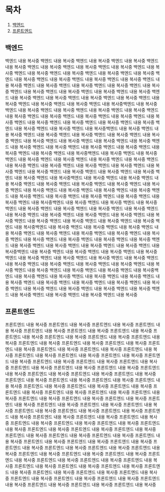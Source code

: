 # 목차

1. [백엔드](#백엔드)
2. [프론트엔드](#프론트엔드)
















## 백엔드

백엔드 내용 복사중
백엔드 내용 복사중
백엔드 내용 복사중
백엔드 내용 복사중
백엔드 내용 복사중
백엔드 내용 복사중
백엔드 내용 복사중
백엔드 내용 복사중
백엔드 내용 복사중
백엔드 내용 복사중
백엔드 내용 복사중
백엔드 내용 복사중
백엔드 내용 복사중
백엔드 내용 복사중
백엔드 내용 복사중
백엔드 내용 복사중
백엔드 내용 복사중
백엔드 내용 복사중
백엔드 내용 복사중
백엔드 내용 복사중
백엔드 내용 복사중
백엔드 내용 복사중
백엔드 내용 복사중
백엔드 내용 복사중
백엔드 내용 복사중
백엔드 내용 복사중
백엔드 내용 복사중
백엔드 내용 복사중
백엔드 내용 복사중
백엔드 내용 복사중
백엔드 내용 복사중
백엔드 내용 복사중
백엔드 내용 복사중
백엔드 내용 복사중백엔드 내용 복사중
백엔드 내용 복사중
백엔드 내용 복사중
백엔드 내용 복사중
백엔드 내용 복사중
백엔드 내용 복사중
백엔드 내용 복사중
백엔드 내용 복사중
백엔드 내용 복사중
백엔드 내용 복사중
백엔드 내용 복사중
백엔드 내용 복사중
백엔드 내용 복사중
백엔드 내용 복사중
백엔드 내용 복사중
백엔드 내용 복사중
백엔드 내용 복사중백엔드 내용 복사중
백엔드 내용 복사중
백엔드 내용 복사중
백엔드 내용 복사중
백엔드 내용 복사중
백엔드 내용 복사중
백엔드 내용 복사중
백엔드 내용 복사중
백엔드 내용 복사중
백엔드 내용 복사중
백엔드 내용 복사중
백엔드 내용 복사중
백엔드 내용 복사중
백엔드 내용 복사중
백엔드 내용 복사중
백엔드 내용 복사중
백엔드 내용 복사중백엔드 내용 복사중
백엔드 내용 복사중
백엔드 내용 복사중
백엔드 내용 복사중
백엔드 내용 복사중
백엔드 내용 복사중
백엔드 내용 복사중
백엔드 내용 복사중
백엔드 내용 복사중
백엔드 내용 복사중
백엔드 내용 복사중
백엔드 내용 복사중
백엔드 내용 복사중
백엔드 내용 복사중
백엔드 내용 복사중
백엔드 내용 복사중
백엔드 내용 복사중백엔드 내용 복사중
백엔드 내용 복사중
백엔드 내용 복사중
백엔드 내용 복사중
백엔드 내용 복사중
백엔드 내용 복사중
백엔드 내용 복사중
백엔드 내용 복사중
백엔드 내용 복사중
백엔드 내용 복사중
백엔드 내용 복사중
백엔드 내용 복사중
백엔드 내용 복사중
백엔드 내용 복사중
백엔드 내용 복사중
백엔드 내용 복사중
백엔드 내용 복사중백엔드 내용 복사중
백엔드 내용 복사중
백엔드 내용 복사중
백엔드 내용 복사중
백엔드 내용 복사중
백엔드 내용 복사중
백엔드 내용 복사중
백엔드 내용 복사중
백엔드 내용 복사중
백엔드 내용 복사중
백엔드 내용 복사중
백엔드 내용 복사중
백엔드 내용 복사중
백엔드 내용 복사중
백엔드 내용 복사중
백엔드 내용 복사중
백엔드 내용 복사중백엔드 내용 복사중
백엔드 내용 복사중
백엔드 내용 복사중
백엔드 내용 복사중
백엔드 내용 복사중
백엔드 내용 복사중
백엔드 내용 복사중
백엔드 내용 복사중
백엔드 내용 복사중
백엔드 내용 복사중
백엔드 내용 복사중
백엔드 내용 복사중
백엔드 내용 복사중
백엔드 내용 복사중
백엔드 내용 복사중
백엔드 내용 복사중
백엔드 내용 복사중백엔드 내용 복사중
백엔드 내용 복사중
백엔드 내용 복사중
백엔드 내용 복사중
백엔드 내용 복사중
백엔드 내용 복사중
백엔드 내용 복사중
백엔드 내용 복사중
백엔드 내용 복사중
백엔드 내용 복사중
백엔드 내용 복사중
백엔드 내용 복사중
백엔드 내용 복사중
백엔드 내용 복사중
백엔드 내용 복사중
백엔드 내용 복사중
백엔드 내용 복사중백엔드 내용 복사중
백엔드 내용 복사중
백엔드 내용 복사중
백엔드 내용 복사중
백엔드 내용 복사중
백엔드 내용 복사중
백엔드 내용 복사중
백엔드 내용 복사중
백엔드 내용 복사중
백엔드 내용 복사중
백엔드 내용 복사중
백엔드 내용 복사중
백엔드 내용 복사중
백엔드 내용 복사중
백엔드 내용 복사중
백엔드 내용 복사중
백엔드 내용 복사중


## 프론트엔드
프론트엔드 내용 복사중
프론트엔드 내용 복사중
프론트엔드 내용 복사중
프론트엔드 내용 복사중
프론트엔드 내용 복사중
프론트엔드 내용 복사중
프론트엔드 내용 복사중
프론트엔드 내용 복사중
프론트엔드 내용 복사중
프론트엔드 내용 복사중
프론트엔드 내용 복사중
프론트엔드 내용 복사중
프론트엔드 내용 복사중
프론트엔드 내용 복사중
프론트엔드 내용 복사중
프론트엔드 내용 복사중
프론트엔드 내용 복사중
프론트엔드 내용 복사중
프론트엔드 내용 복사중
프론트엔드 내용 복사중
프론트엔드 내용 복사중
프론트엔드 내용 복사중
프론트엔드 내용 복사중
프론트엔드 내용 복사중
프론트엔드 내용 복사중
프론트엔드 내용 복사중
프론트엔드 내용 복사중
프론트엔드 내용 복사중
프론트엔드 내용 복사중
프론트엔드 내용 복사중
프론트엔드 내용 복사중
프론트엔드 내용 복사중
프론트엔드 내용 복사중
프론트엔드 내용 복사중
프론트엔드 내용 복사중
프론트엔드 내용 복사중
프론트엔드 내용 복사중
프론트엔드 내용 복사중
프론트엔드 내용 복사중
프론트엔드 내용 복사중
프론트엔드 내용 복사중
프론트엔드 내용 복사중
프론트엔드 내용 복사중
프론트엔드 내용 복사중
프론트엔드 내용 복사중
프론트엔드 내용 복사중
프론트엔드 내용 복사중
프론트엔드 내용 복사중
프론트엔드 내용 복사중
프론트엔드 내용 복사중
프론트엔드 내용 복사중
프론트엔드 내용 복사중
프론트엔드 내용 복사중
프론트엔드 내용 복사중
프론트엔드 내용 복사중
프론트엔드 내용 복사중
프론트엔드 내용 복사중
프론트엔드 내용 복사중
프론트엔드 내용 복사중
프론트엔드 내용 복사중
프론트엔드 내용 복사중
프론트엔드 내용 복사중
프론트엔드 내용 복사중
프론트엔드 내용 복사중
프론트엔드 내용 복사중
프론트엔드 내용 복사중
프론트엔드 내용 복사중
프론트엔드 내용 복사중
프론트엔드 내용 복사중
프론트엔드 내용 복사중
프론트엔드 내용 복사중
프론트엔드 내용 복사중
프론트엔드 내용 복사중
프론트엔드 내용 복사중
프론트엔드 내용 복사중
프론트엔드 내용 복사중
프론트엔드 내용 복사중
프론트엔드 내용 복사중
프론트엔드 내용 복사중
프론트엔드 내용 복사중
프론트엔드 내용 복사중
프론트엔드 내용 복사중
프론트엔드 내용 복사중
프론트엔드 내용 복사중
프론트엔드 내용 복사중
프론트엔드 내용 복사중
프론트엔드 내용 복사중
프론트엔드 내용 복사중
프론트엔드 내용 복사중
프론트엔드 내용 복사중
프론트엔드 내용 복사중
프론트엔드 내용 복사중
프론트엔드 내용 복사중
프론트엔드 내용 복사중
프론트엔드 내용 복사중
프론트엔드 내용 복사중
